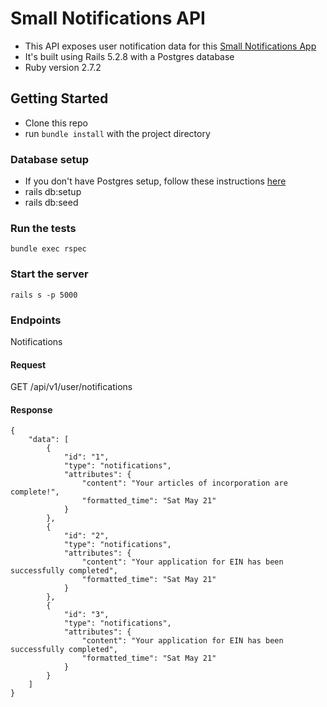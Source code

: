 # Small Notifications API

* This API exposes user notification data for this [Small Notifications App](https://github.com/scottalexandra/notifications_ui)
* It's built using Rails 5.2.8 with a Postgres database
* Ruby version 2.7.2

## Getting Started
* Clone this repo
* run `bundle install` with the project directory

### Database setup
* If you don't have Postgres setup, follow these instructions [here](https://www.postgresql.org/download/)
* rails db:setup
* rails db:seed

### Run the tests
`bundle exec rspec`

### Start the server
`rails s -p 5000`

### Endpoints
Notifications

#### Request
GET /api/v1/user/notifications

#### Response

```
{
    "data": [
        {
            "id": "1",
            "type": "notifications",
            "attributes": {
                "content": "Your articles of incorporation are complete!",
                "formatted_time": "Sat May 21"
            }
        },
        {
            "id": "2",
            "type": "notifications",
            "attributes": {
                "content": "Your application for EIN has been successfully completed",
                "formatted_time": "Sat May 21"
            }
        },
        {
            "id": "3",
            "type": "notifications",
            "attributes": {
                "content": "Your application for EIN has been successfully completed",
                "formatted_time": "Sat May 21"
            }
        }
    ]
}
```

